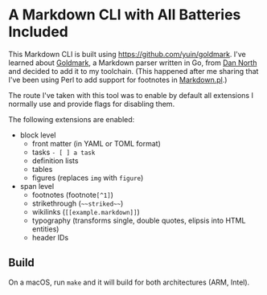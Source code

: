 # A Markdown CLI with All Batteries Included

This Markdown CLI is built using <https://github.com/yuin/goldmark>.
I've learned about [Goldmark](https://github.com/yuin/goldmark),
a Markdown parser written in Go,
from [Dan North](https://hachyderm.io/@tastapod@mastodon.social)
and decided to add it to my toolchain.
(This happened after me sharing 
that I've been using Perl 
to add support for footnotes in [Markdown.pl](https://daringfireball.net/projects/markdown/).)

The route I've taken with this tool was
to enable by default all extensions I normally use
and provide flags for disabling them.

The following extensions are enabled:

*   block level
    *   front matter (in YAML or TOML format)
    *   tasks `- [ ] a task`
    *   definition lists
    *   tables
    *   figures (replaces `img` with `figure`)
*   span level
    *   footnotes (footnote`[^1]`)
    *   strikethrough (`~~striked~~`)
    *   wikilinks (`[[example.markdown]]`)
    *   typography (transforms single, double quotes, elipsis into HTML entities)
    *   header IDs


## Build

On a macOS, run `make` and it will build for both architectures (ARM, Intel).

